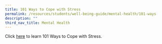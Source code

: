 ```yaml
---
title: 101 Ways to Cope with Stress
permalink: /resources/students/well-being-guide/mental-health/101-ways-to-cope-with-stress/
description: ""
third_nav_title: Mental Health
---
```

Click [here](/files/101%20ways%20to%20Cope%20with%20Stress-R3.pdf) to learn 101 Ways to Cope with Stress.
